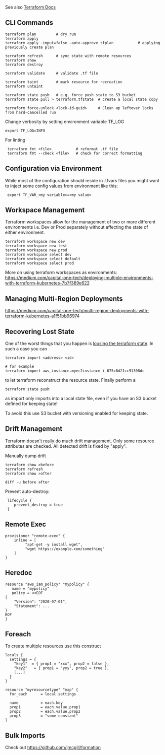 See also [Terraform Docs](https://www.terraform.io/docs/commands/index.html)

## CLI Commands

    terraform plan         # dry run
    terraform apply
    terraform apply -input=false -auto-approve tfplan           # applying previously create plan
    
    terraform refresh      # sync state with remote resources
    terraform show
    terraform destroy
    
    terraform validate     # validate .tf file
    
    terraform taint        # mark resource for recreation
    terraform untaint
    
    terraform state push   # e.g. force push state to S3 bucket
    terraform state pull > terraform.tfstate  # create a local state copy
    
    terraform force-unlock <lock-id-guid>     # Clean up leftover locks from hard-cancelled run
    
Change verbosity by setting environment variable TF_LOG

    export TF_LOG=INFO

For linting

     terraform fmt <file>           # reformat .tf file
     terraform fmt --check <file>   # check for correct formatting
     
## Configuration via Environment

While most of the configuration should reside in .tfvars files you might want to inject 
some config values from environment like this:

     export TF_VAR_<my variable>=<my value>
     
## Workspace Management 

Terraform workspaces allow for the management of two or more different environments i.e. Dev or Prod separately without affecting the state of either environment.
    
    terraform workspace new dev   
    terraform workspace new test
    terraform workspace new prod
    terraform workspace select dev
    terraform workspace select default  
    terraform workspace select prod
    
More on using terraform workspaces as environments: https://medium.com/capital-one-tech/deploying-multiple-environments-with-terraform-kubernetes-7b7f389e622

## Managing Multi-Region Deployments

https://medium.com/capital-one-tech/multi-region-deployments-with-terraform-kubernetes-a1f51bb96974

## Recovering Lost State

One of the worst things that you happen is [loosing the terraform state](https://www.reddit.com/r/devops/comments/93cee5/if_you_lost_your_terraform_state_you_will_lose/). In such a case you can

    terraform import <address> <id>
    
    # for example
    terraform import aws_instance.myec2instance i-075c8d21cc91308dc

    
to let terraform reconstruct the resource state. Finally perform a

    terraform state push

as import only imports into a local state file, even if you have an S3 bucket defined for keeping state!

To avoid this use S3 bucket with versioning enabled for keeping state.

## Drift Management

Terraform [doesn't really do](https://www.hashicorp.com/blog/detecting-and-managing-drift-with-terraform)
much drift management. Only some resource attributes are checked. All detected drift is fixed by "apply".

Manually dump drift

    terraform show >before
    terraform refresh
    terraform show >after
   
    diff -u before after
 
Prevent auto-destroy:

     lifecycle {
        prevent_destroy = true
     }

## Remote Exec

    provisioner "remote-exec" {
        inline = [
             "apt-get -y install wget",
             "wget https://example.com/something"
        ]
    }

## Heredoc

    resource "aws_iam_policy" "mypolicy" {
       name = "mypolicy"
       policy = <<EOF
    {
        "Version": "2020-07-01",
        "Statement": ...
    }
    EOF
    }
    
## Foreach

To create multiple resources use this construct

    locals {
      settings = {
        "key1"  = { prop1 = "xxx", prop2 = false },
        "key2"   = { prop1 = "yyy", prop2 = true },
        [...]
      }
    }

    resource "myresourcetype" "map" {
      for_each      = local.settings

      name          = each.key
      prop1         = each.value.prop1
      prop2         = each.value.prop2
      prop3         = "some constant"
    }

## Bulk Imports

Check out https://github.com/jmcgill/formation
